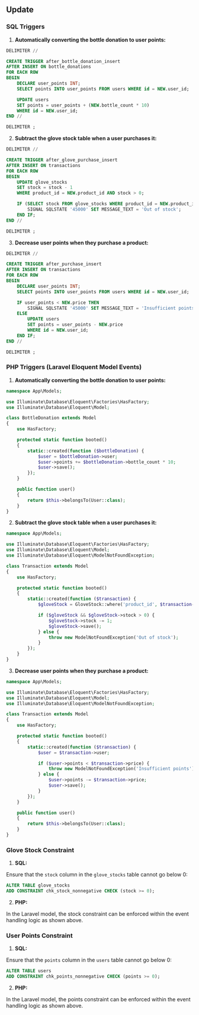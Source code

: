 ## Update

### SQL Triggers

1. **Automatically converting the bottle donation to user points:**

```sql
DELIMITER //

CREATE TRIGGER after_bottle_donation_insert
AFTER INSERT ON bottle_donations
FOR EACH ROW
BEGIN
    DECLARE user_points INT;
    SELECT points INTO user_points FROM users WHERE id = NEW.user_id;

    UPDATE users
    SET points = user_points + (NEW.bottle_count * 10)
    WHERE id = NEW.user_id;
END //

DELIMITER ;
```

2. **Subtract the glove stock table when a user purchases it:**

```sql
DELIMITER //

CREATE TRIGGER after_glove_purchase_insert
AFTER INSERT ON transactions
FOR EACH ROW
BEGIN
    UPDATE glove_stocks
    SET stock = stock - 1
    WHERE product_id = NEW.product_id AND stock > 0;

    IF (SELECT stock FROM glove_stocks WHERE product_id = NEW.product_id) <= 0 THEN
        SIGNAL SQLSTATE '45000' SET MESSAGE_TEXT = 'Out of stock';
    END IF;
END //

DELIMITER ;
```

3. **Decrease user points when they purchase a product:**

```sql
DELIMITER //

CREATE TRIGGER after_purchase_insert
AFTER INSERT ON transactions
FOR EACH ROW
BEGIN
    DECLARE user_points INT;
    SELECT points INTO user_points FROM users WHERE id = NEW.user_id;

    IF user_points < NEW.price THEN
        SIGNAL SQLSTATE '45000' SET MESSAGE_TEXT = 'Insufficient points';
    ELSE
        UPDATE users
        SET points = user_points - NEW.price
        WHERE id = NEW.user_id;
    END IF;
END //

DELIMITER ;
```

### PHP Triggers (Laravel Eloquent Model Events)

1. **Automatically converting the bottle donation to user points:**

```php
namespace App\Models;

use Illuminate\Database\Eloquent\Factories\HasFactory;
use Illuminate\Database\Eloquent\Model;

class BottleDonation extends Model
{
    use HasFactory;

    protected static function booted()
    {
        static::created(function ($bottleDonation) {
            $user = $bottleDonation->user;
            $user->points += $bottleDonation->bottle_count * 10;
            $user->save();
        });
    }

    public function user()
    {
        return $this->belongsTo(User::class);
    }
}
```

2. **Subtract the glove stock table when a user purchases it:**

```php
namespace App\Models;

use Illuminate\Database\Eloquent\Factories\HasFactory;
use Illuminate\Database\Eloquent\Model;
use Illuminate\Database\Eloquent\ModelNotFoundException;

class Transaction extends Model
{
    use HasFactory;

    protected static function booted()
    {
        static::created(function ($transaction) {
            $gloveStock = GloveStock::where('product_id', $transaction->product_id)->first();

            if ($gloveStock && $gloveStock->stock > 0) {
                $gloveStock->stock -= 1;
                $gloveStock->save();
            } else {
                throw new ModelNotFoundException('Out of stock');
            }
        });
    }
}
```

3. **Decrease user points when they purchase a product:**

```php
namespace App\Models;

use Illuminate\Database\Eloquent\Factories\HasFactory;
use Illuminate\Database\Eloquent\Model;
use Illuminate\Database\Eloquent\ModelNotFoundException;

class Transaction extends Model
{
    use HasFactory;

    protected static function booted()
    {
        static::created(function ($transaction) {
            $user = $transaction->user;

            if ($user->points < $transaction->price) {
                throw new ModelNotFoundException('Insufficient points');
            } else {
                $user->points -= $transaction->price;
                $user->save();
            }
        });
    }

    public function user()
    {
        return $this->belongsTo(User::class);
    }
}
```

### Glove Stock Constraint

1. **SQL:**

Ensure that the `stock` column in the `glove_stocks` table cannot go below 0:

```sql
ALTER TABLE glove_stocks
ADD CONSTRAINT chk_stock_nonnegative CHECK (stock >= 0);
```

2. **PHP:**

In the Laravel model, the stock constraint can be enforced within the event handling logic as shown above.

### User Points Constraint

1. **SQL:**

Ensure that the `points` column in the `users` table cannot go below 0:

```sql
ALTER TABLE users
ADD CONSTRAINT chk_points_nonnegative CHECK (points >= 0);
```

2. **PHP:**

In the Laravel model, the points constraint can be enforced within the event handling logic as shown above.
